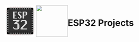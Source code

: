 <img align="left" width="100" height="100" src="img.png">
<img align="left" width="100" height="100" src="img1.png">

# ESP32 Projects
